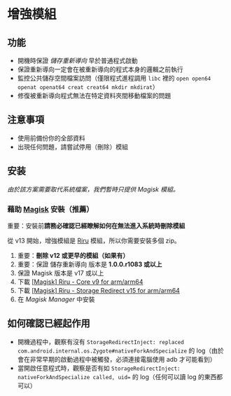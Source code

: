 # 增強模組

## 功能

* 開機時保證 _儲存重新導向_  早於普通程式啟動
* 保證重新導向一定會在被重新導向的程式本身的邏輯之前執行
* 監控公共儲存空間檔案訪問（僅限程式進程調用 `libc` 裡的 `open open64 openat openat64 creat creat64 mkdir mkdirat`）
* 修復被重新導向程式無法在特定資料夾間移動檔案的問題

## 注意事項

* 使用前備份你的全部資料
* 出現任何問題，請嘗試停用（刪除）模組

## 安装

_由於該方案需要取代系統檔案，我們暫時只提供 Magisk 模組。_

### 藉助 [Magisk](https://forum.xda-developers.com/apps/magisk/official-magisk-v7-universal-systemless-t3473445) 安裝（推薦）

重要：安裝前**請務必確認已經瞭解如何在無法進入系統時刪除模組**

從 v13 開始，增強模組是 [Riru](https://github.com/RikkaApps/Riru) 模組，所以你需要安裝多個 zip。

1. 重要：**刪除 v12 或更早的模組（如果有）**
2. 重要：保證 儲存重新導向 版本是 **1.0.0.r1083 或以上**
3. 保證 Magisk 版本是 v17 或以上
4. 下載 [[Magisk] Riru - Core v9 for arm/arm64](https://github.com/RikkaApps/Riru/releases/download/v9/magisk-riru-core-arm-arm64-v9.zip)
5. 下載 [[Magisk] Riru - Storage Redirect v15 for arm/arm64](https://github.com/RikkaApps/StorageRedirect-assets/releases/download/assets/magisk-riru-storage-redirect-arm-arm64-v15.zip)
6. 在 _Magisk Manager_ 中安裝
   
## 如何確認已經起作用

* 開機過程中，觀察有沒有 `StorageRedirectInject: replaced com.android.internal.os.Zygote#nativeForkAndSpecialize` 的 log（由於會在非常早期的啟動過程中被觸發，必須連接電腦使用 adb 才可能看到）
* 當開啟任意程式時，觀察是否有如 `StorageRedirectInject: nativeForkAndSpecialize called, uid=` 的 log（任何可以讀 log 的東西都可以）
